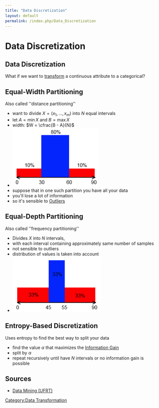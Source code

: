 ```yaml
---
title: "Data Discretization"
layout: default
permalink: /index.php/Data_Discretization
---
```


# Data Discretization

## Data Discretization
What if we want to [transform](Data_Transformation) a continuous attribute to a categorical?


## Equal-Width Partitioning
Also called ''distance partitioning''
- want to divide $X = (x_1, ..., x_m)$ into $N$ equal intervals
- let $A = \min X$ and $B = \max X$
- width: $W = \cfrac{B - A}{N}$
- <img src="https://raw.githubusercontent.com/alexeygrigorev/wiki-figures/master/ufrt/kddm/discretization-equal-width.png" alt="Image">
- suppose that in one such partition you have all your data
- you'll lose a lot of information
- so it's sensible to [Outliers](Outliers)


## Equal-Depth Partitioning
Also called ''frequency partitioning'' 
- Divides $X$ into $N$ intervals, 
- with each interval containing approximately same number of samples
- not sensible to outliers
- distribution of values is taken into account
- <img src="https://raw.githubusercontent.com/alexeygrigorev/wiki-figures/master/ufrt/kddm/discretization-equal-depth.png" alt="Image">


## Entropy-Based Discretization
Uses entropy to find the best way to split your data 
- find the value $\alpha$ that maximizes the [Information Gain](Information_Gain)
- split by $\alpha$
- repeat recursively until have $N$ intervals or no information gain is possible



## Sources
- [Data Mining (UFRT)](Data_Mining_(UFRT))

[Category:Data Transformation](Category_Data_Transformation)